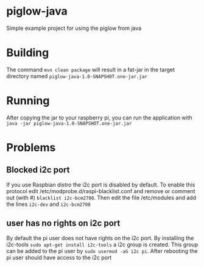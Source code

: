 piglow-java
===========

Simple example project for using the piglow from java

# Building

The command `mvn clean package` will result in a fat-jar in the target directory named `piglow-java-1.0-SNAPSHOT.one-jar.jar`

# Running

After copying the jar to your raspberry pi, you can run the application with `java -jar piglow-java-1.0-SNAPSHOT.one-jar.jar`

# Problems

## Blocked i2c port
If you use Raspbian distro the i2c port is disabled by default.
To enable this protocol edit /etc/modprobe.d/raspi-blacklist.conf and remove or comment out (with #) `blacklist i2c-bcm2708`.
Then edit the file /etc/modules and add the lines `i2c-dev` and `i2c-bcm2708`

## user has no rights on i2c port
By default the pi user does not have rights on the i2c port. By installing the i2c-tools `sudo apt-get install i2c-tools`
a i2c group is created. This group can be added to the pi user by `sudo usermod -aG i2c pi`. After rebooting the pi user
should have access to the i2c port